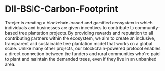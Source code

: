 # DII-BSIC-Carbon-Footprint

Treejer is creating a blockchain-based and gamified ecosystem in which individuals and businesses are given incentives to contribute to community-based tree plantation projects. By providing rewards and reputation to all contributing partners within the ecosystem, we aim to create an inclusive, transparent and sustainable tree plantation model that works on a global scale. Unlike many other projects, our blockchain-powered protocol enables a direct connection between the funders and rural communities who're paid to plant and maintain the demanded trees, even if they live in an unbanked area.
